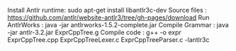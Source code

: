 Install Antlr runtime: sudo apt-get install libantlr3c-dev
Source files         : https://github.com/antlr/website-antlr3/tree/gh-pages/download
Run AntlrWorks       : java -jar antlrworks-1.5.2-complete.jar
Compile Grammar      : java -jar antlr-3.2.jar ExprCppTree.g
Compile code         :  g++ -o expr ExprCppTree.cpp ExprCppTreeLexer.c ExprCppTreeParser.c -lantlr3c

